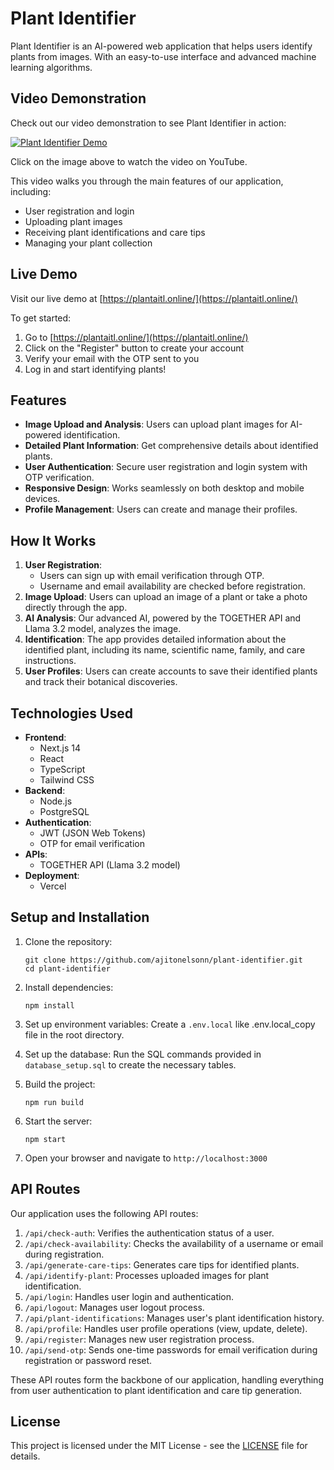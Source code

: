 # Plant Identifier

Plant Identifier is an AI-powered web application that helps users identify plants from images. With an easy-to-use interface and advanced machine learning algorithms.

## Video Demonstration

Check out our video demonstration to see Plant Identifier in action:

[![Plant Identifier Demo](https://img.youtube.com/vi/-u6xq7OWdnc/0.jpg)](https://www.youtube.com/watch?v=-u6xq7OWdnc)

Click on the image above to watch the video on YouTube.

This video walks you through the main features of our application, including:

- User registration and login
- Uploading plant images
- Receiving plant identifications and care tips
- Managing your plant collection

## Live Demo

Visit our live demo at [https://plantaitl.online/](https://plantaitl.online/)

To get started:

1. Go to [https://plantaitl.online/](https://plantaitl.online/)
2. Click on the "Register" button to create your account
3. Verify your email with the OTP sent to you
4. Log in and start identifying plants!

## Features

- **Image Upload and Analysis**: Users can upload plant images for AI-powered identification.
- **Detailed Plant Information**: Get comprehensive details about identified plants.
- **User Authentication**: Secure user registration and login system with OTP verification.
- **Responsive Design**: Works seamlessly on both desktop and mobile devices.
- **Profile Management**: Users can create and manage their profiles.

## How It Works

1. **User Registration**:
   - Users can sign up with email verification through OTP.
   - Username and email availability are checked before registration.
2. **Image Upload**: Users can upload an image of a plant or take a photo directly through the app.
3. **AI Analysis**: Our advanced AI, powered by the TOGETHER API and Llama 3.2 model, analyzes the image.
4. **Identification**: The app provides detailed information about the identified plant, including its name, scientific name, family, and care instructions.
5. **User Profiles**: Users can create accounts to save their identified plants and track their botanical discoveries.

## Technologies Used

- **Frontend**:
  - Next.js 14
  - React
  - TypeScript
  - Tailwind CSS
- **Backend**:
  - Node.js
  - PostgreSQL
- **Authentication**:
  - JWT (JSON Web Tokens)
  - OTP for email verification
- **APIs**:
  - TOGETHER API (Llama 3.2 model)
- **Deployment**:
  - Vercel

## Setup and Installation

1. Clone the repository:

   ```
   git clone https://github.com/ajitonelsonn/plant-identifier.git
   cd plant-identifier
   ```

2. Install dependencies:

   ```
   npm install
   ```

3. Set up environment variables:
   Create a `.env.local` like .env.local_copy file in the root directory.

4. Set up the database:
   Run the SQL commands provided in `database_setup.sql` to create the necessary tables.

5. Build the project:

   ```
   npm run build
   ```

6. Start the server:

   ```
   npm start
   ```

7. Open your browser and navigate to `http://localhost:3000`

## API Routes

Our application uses the following API routes:

1. `/api/check-auth`: Verifies the authentication status of a user.
2. `/api/check-availability`: Checks the availability of a username or email during registration.
3. `/api/generate-care-tips`: Generates care tips for identified plants.
4. `/api/identify-plant`: Processes uploaded images for plant identification.
5. `/api/login`: Handles user login and authentication.
6. `/api/logout`: Manages user logout process.
7. `/api/plant-identifications`: Manages user's plant identification history.
8. `/api/profile`: Handles user profile operations (view, update, delete).
9. `/api/register`: Manages new user registration process.
10. `/api/send-otp`: Sends one-time passwords for email verification during registration or password reset.

These API routes form the backbone of our application, handling everything from user authentication to plant identification and care tip generation.

## License

This project is licensed under the MIT License - see the [LICENSE](LICENSE) file for details.
